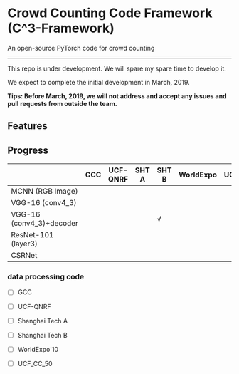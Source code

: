 # **C**rowd **C**ounting **C**ode Framework (C^3-Framework) 

An open-source PyTorch code for crowd counting

---

This repo is under development. We will spare my spare time to develop it. 

We expect to complete the initial development in March, 2019. 

**Tips: Before March, 2019, we will not address and accept any issues and pull requests from outside the team.**


## Features


##  Progress

|                          | GCC | UCF-QNRF | SHT A | SHT B | WorldExpo | UCF_CC_50 |
|--------------------------|-----|----------|-------|-------|-----------|-----------|
| MCNN (RGB Image)         |     |          |       |       |           |           |
| VGG-16 (conv4_3)         |     |          |       |       |           |           |
| VGG-16 (conv4_3)+decoder |     |          |       |&radic;|           |           |
| ResNet-101 (layer3)      |     |          |       |       |           |           |
| CSRNet                   |     |          |       |       |           |           |




### data processing code
- [ ] GCC
- [ ] UCF-QNRF
- [ ] Shanghai Tech A
- [ ] Shanghai Tech B
- [ ] WorldExpo'10
- [ ] UCF_CC_50

